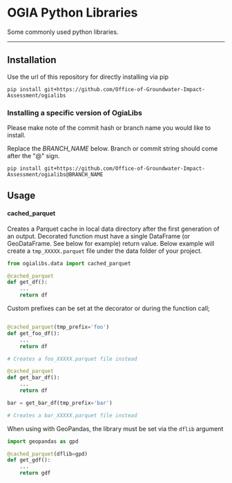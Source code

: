 # OGIA Python Libraries

Some commonly used python libraries.

---

## Installation

Use the url of this repository for directly installing via pip

```msdos
pip install git+https://github.com/Office-of-Groundwater-Impact-Assessment/ogialibs
```

### Installing a specific version of OgiaLibs

Please make note of the commit hash or branch name you would like to install.

Replace the *BRANCH_NAME* below. Branch or commit string should come after the "@" sign.


```msdos
pip install git+https://github.com/Office-of-Groundwater-Impact-Assessment/ogialibs@BRANCH_NAME
```

## Usage
#### cached_parquet

Creates a Parquet cache in local data directory after the first generation of an output. 
Decorated function must have a single DataFrame (or GeoDataFrame. See below for example) return value.
Below example will create a `tmp_XXXXX.parquet` file under the data folder of your project. 

```python
from ogialibs.data import cached_parquet

@cached_parquet
def get_df():
    ...
    return df
```

Custom prefixes can be set at the decorator or during the function call;
```python

@cached_parquet(tmp_prefix='foo')
def get_foo_df():
    ...
    return df

# Creates a foo_XXXXX.parquet file instead

@cached_parquet
def get_bar_df():
    ...
    return df

bar = get_bar_df(tmp_prefix='bar')

# Creates a bar_XXXXX.parquet file instead
```

When using with GeoPandas, the library must be set via the `dflib` argument 

```python
import geopandas as gpd

@cached_parquet(dflib=gpd)
def get_gdf():
    ...
    return gdf
```